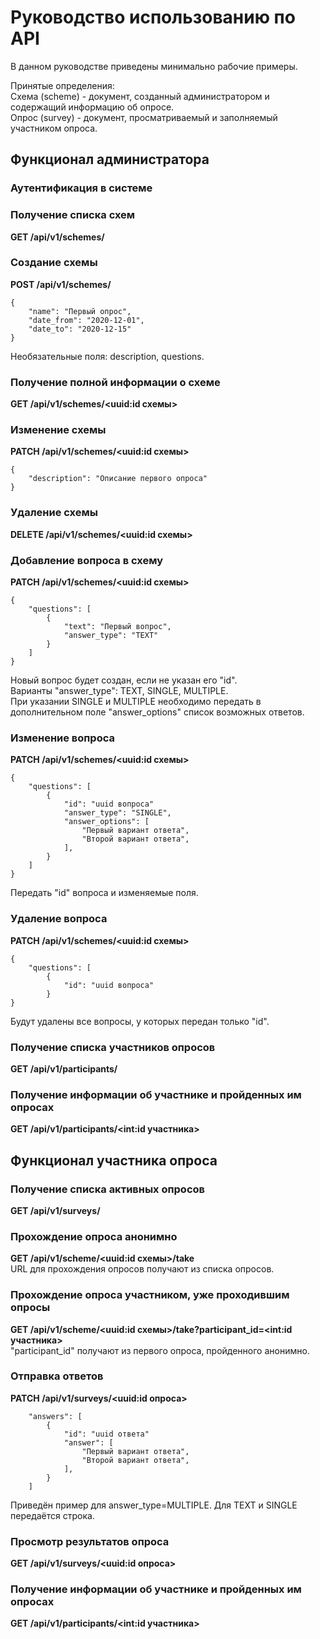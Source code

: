 # Руководство использованию по API
В данном руководстве приведены минимально рабочие примеры.

Принятые определения:  
Схема (scheme) - документ, созданный администратором и содержащий информацию об опросе.  
Опрос (survey) - документ, просматриваемый и заполняемый участником опроса.  

## Функционал администратора
### Аутентификация в системе

### Получение списка схем
**GET /api/v1/schemes/**
  
### Создание схемы
**POST /api/v1/schemes/**
```
{
    "name": "Первый опрос",
    "date_from": "2020-12-01",
    "date_to": "2020-12-15"
}
```
Необязательные поля: description, questions.
    
### Получение полной информации о схеме
**GET /api/v1/schemes/<uuid:id схемы>**
  
### Изменение схемы
**PATCH /api/v1/schemes/<uuid:id схемы>**
```
{
    "description": "Описание первого опроса"
}
```
    
### Удаление схемы
**DELETE /api/v1/schemes/<uuid:id схемы>**
    
### Добавление вопроса в схему
**PATCH /api/v1/schemes/<uuid:id схемы>**
```
{
    "questions": [
        {
            "text": "Первый вопрос",
            "answer_type": "TEXT"
        }
    ]
}
```
Новый вопрос будет создан, если не указан его "id".  
Варианты "answer_type": TEXT, SINGLE, MULTIPLE.  
При указании SINGLE и MULTIPLE необходимо передать в дополнительном поле "answer_options" список возможных ответов.  
      
### Изменение вопроса
**PATCH /api/v1/schemes/<uuid:id схемы>**
```
{
    "questions": [
        {
            "id": "uuid вопроса"
            "answer_type": "SINGLE",
            "answer_options": [
                "Первый вариант ответа",
                "Второй вариант ответа",
            ],
        }
    ]
}
```
Передать "id" вопроса и изменяемые поля.
    
### Удаление вопроса
**PATCH /api/v1/schemes/<uuid:id схемы>**
```
{
    "questions": [
        {
            "id": "uuid вопроса"
        }
}
```
Будут удалены все вопросы, у которых передан только "id".    

### Получение списка участников опросов
**GET /api/v1/participants/**

### Получение информации об участнике и пройденных им опросах
**GET /api/v1/participants/<int:id участника>**
    
  
## Функционал участника опроса
### Получение списка активных опросов
**GET /api/v1/surveys/**

### Прохождение опроса анонимно
**GET /api/v1/scheme/<uuid:id схемы>/take**  
URL для прохождения опросов получают из списка опросов.

### Прохождение опроса участником, уже проходившим опросы
**GET /api/v1/scheme/<uuid:id схемы>/take?participant_id=<int:id участника>**  
"participant_id" получают из первого опроса, пройденного анонимно.
  
### Отправка ответов
**PATCH /api/v1/surveys/<uuid:id опроса>**
```
    "answers": [
        {
            "id": "uuid ответа"
            "answer": [
                "Первый вариант ответа",
                "Второй вариант ответа",
            ],
        }
    ]
```  
Приведён пример для answer_type=MULTIPLE. Для TEXT и SINGLE передаётся строка.
           
### Просмотр результатов опроса
**GET /api/v1/surveys/<uuid:id опроса>**
   
### Получение информации об участнике и пройденных им опросах
**GET /api/v1/participants/<int:id участника>**
     